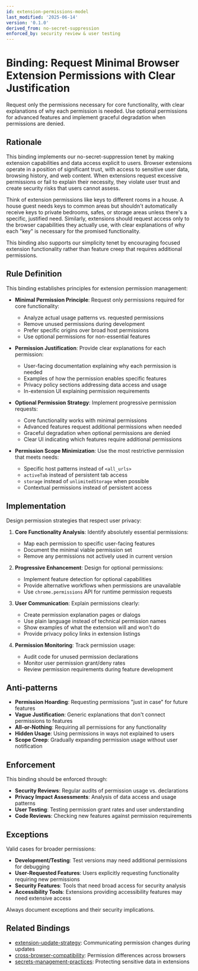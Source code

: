 ```yaml
---
id: extension-permissions-model
last_modified: '2025-06-14'
version: '0.1.0'
derived_from: no-secret-suppression
enforced_by: security review & user testing
---
```

# Binding: Request Minimal Browser Extension Permissions with Clear Justification

Request only the permissions necessary for core functionality, with clear explanations of why each permission is needed. Use optional permissions for advanced features and implement graceful degradation when permissions are denied.

## Rationale

This binding implements our no-secret-suppression tenet by making extension capabilities and data access explicit to users. Browser extensions operate in a position of significant trust, with access to sensitive user data, browsing history, and web content. When extensions request excessive permissions or fail to explain their necessity, they violate user trust and create security risks that users cannot assess.

Think of extension permissions like keys to different rooms in a house. A house guest needs keys to common areas but shouldn't automatically receive keys to private bedrooms, safes, or storage areas unless there's a specific, justified need. Similarly, extensions should request access only to the browser capabilities they actually use, with clear explanations of why each "key" is necessary for the promised functionality.

This binding also supports our simplicity tenet by encouraging focused extension functionality rather than feature creep that requires additional permissions.

## Rule Definition

This binding establishes principles for extension permission management:

- **Minimal Permission Principle**: Request only permissions required for core functionality:
  - Analyze actual usage patterns vs. requested permissions
  - Remove unused permissions during development
  - Prefer specific origins over broad host permissions
  - Use optional permissions for non-essential features

- **Permission Justification**: Provide clear explanations for each permission:
  - User-facing documentation explaining why each permission is needed
  - Examples of how the permission enables specific features
  - Privacy policy sections addressing data access and usage
  - In-extension UI explaining permission requirements

- **Optional Permission Strategy**: Implement progressive permission requests:
  - Core functionality works with minimal permissions
  - Advanced features request additional permissions when needed
  - Graceful degradation when optional permissions are denied
  - Clear UI indicating which features require additional permissions

- **Permission Scope Minimization**: Use the most restrictive permission that meets needs:
  - Specific host patterns instead of `<all_urls>`
  - `activeTab` instead of persistent tab access
  - `storage` instead of `unlimitedStorage` when possible
  - Contextual permissions instead of persistent access

## Implementation

Design permission strategies that respect user privacy:

1. **Core Functionality Analysis**: Identify absolutely essential permissions:
   - Map each permission to specific user-facing features
   - Document the minimal viable permission set
   - Remove any permissions not actively used in current version

2. **Progressive Enhancement**: Design for optional permissions:
   - Implement feature detection for optional capabilities
   - Provide alternative workflows when permissions are unavailable
   - Use `chrome.permissions` API for runtime permission requests

3. **User Communication**: Explain permissions clearly:
   - Create permission explanation pages or dialogs
   - Use plain language instead of technical permission names
   - Show examples of what the extension will and won't do
   - Provide privacy policy links in extension listings

4. **Permission Monitoring**: Track permission usage:
   - Audit code for unused permission declarations
   - Monitor user permission grant/deny rates
   - Review permission requirements during feature development

## Anti-patterns

- **Permission Hoarding**: Requesting permissions "just in case" for future features
- **Vague Justification**: Generic explanations that don't connect permissions to features
- **All-or-Nothing**: Requiring all permissions for any functionality
- **Hidden Usage**: Using permissions in ways not explained to users
- **Scope Creep**: Gradually expanding permission usage without user notification

## Enforcement

This binding should be enforced through:

- **Security Reviews**: Regular audits of permission usage vs. declarations
- **Privacy Impact Assessments**: Analysis of data access and usage patterns
- **User Testing**: Testing permission grant rates and user understanding
- **Code Reviews**: Checking new features against permission requirements

## Exceptions

Valid cases for broader permissions:

- **Development/Testing**: Test versions may need additional permissions for debugging
- **User-Requested Features**: Users explicitly requesting functionality requiring new permissions
- **Security Features**: Tools that need broad access for security analysis
- **Accessibility Tools**: Extensions providing accessibility features may need extensive access

Always document exceptions and their security implications.

## Related Bindings

- [extension-update-strategy](./extension-update-strategy.md): Communicating permission changes during updates
- [cross-browser-compatibility](./cross-browser-compatibility.md): Permission differences across browsers
- [secrets-management-practices](../../security/secrets-management-practices.md): Protecting sensitive data in extensions
